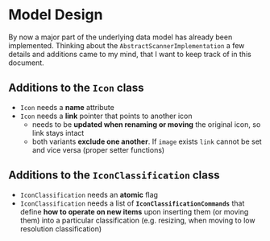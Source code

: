 # Model Design

By now a major part of the underlying data model has already been implemented.
Thinking about the `AbstractScannerImplementation` a few details and additions came to my mind, that I want to keep track of in this document.

## Additions to the `Icon` class
- `Icon` needs a **name** attribute
- `Icon` needs a **link** pointer that points to another icon
    - needs to be **updated when renaming or moving** the original icon, so link stays intact
    - both variants **exclude one another**. If `image` exists `link` cannot be set and vice versa (proper setter functions)
    
## Additions to the `IconClassification` class
- `IconClassification` needs an **atomic** flag
- `IconClassification` needs a list of **`IconClassificationCommands`** that define **how to operate on new items** upon inserting them (or moving them) into a particular classification (e.g. resizing, when moving to low resolution classification)
